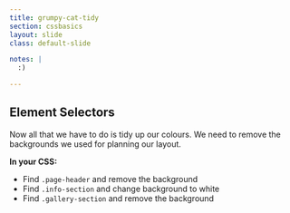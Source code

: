 ```yaml
---
title: grumpy-cat-tidy
section: cssbasics
layout: slide
class: default-slide

notes: |
  :)

---
```


## Element Selectors

Now all that we have to do is tidy up our colours. We need to remove the backgrounds we used for planning our layout.

**In your CSS:**

- Find `.page-header` and remove the background
- Find `.info-section` and change background to white
- Find `.gallery-section` and remove the background

